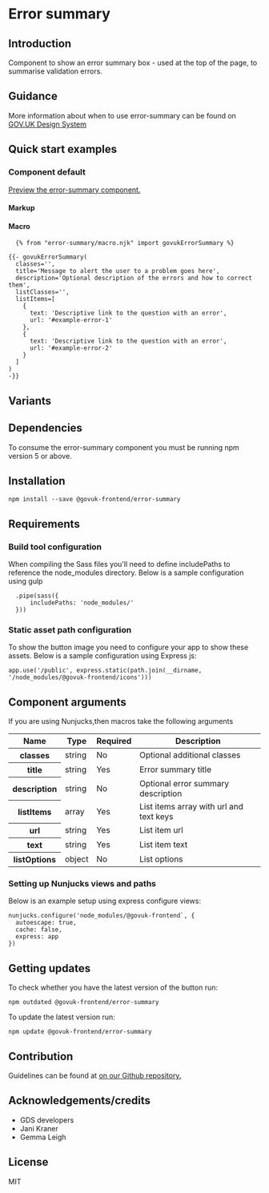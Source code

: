 # Error summary

## Introduction

Component to show an error summary box - used at the top of the page, to summarise validation errors.

## Guidance

More information about when to use error-summary can be found on [GOV.UK Design System](http://www.linktodesignsystem.com/error-summary "Link to read guidance on the use of error-summary on Gov.uk Design system website")

## Quick start examples

### Component default

[Preview the error-summary component.](http://govuk-frontend-review.herokuapp.com/components/error-summary/preview)

#### Markup

#### Macro

      {% from "error-summary/macro.njk" import govukErrorSummary %}

    {{- govukErrorSummary(
      classes='',
      title='Message to alert the user to a problem goes here',
      description='Optional description of the errors and how to correct them',
      listClasses='',
      listItems=[
        {
          text: 'Descriptive link to the question with an error',
          url: '#example-error-1'
        },
        {
          text: 'Descriptive link to the question with an error',
          url: '#example-error-2'
        }
      ]
    )
    -}}

## Variants

## Dependencies

To consume the error-summary component you must be running npm version 5 or above.

## Installation

    npm install --save @govuk-frontend/error-summary

## Requirements

### Build tool configuration

When compiling the Sass files you'll need to define includePaths to reference the node_modules directory. Below is a sample configuration using gulp

      .pipe(sass({
          includePaths: 'node_modules/'
      }))

### Static asset path configuration

To show the button image you need to configure your app to show these assets. Below is a sample configuration using Express js:

    app.use('/public', express.static(path.join(__dirname, '/node_modules/@govuk-frontend/icons')))

## Component arguments

If you are using Nunjucks,then macros take the following arguments

<div>

<table class="govuk-c-table">

<thead class="govuk-c-table__head">

<tr class="govuk-c-table__row">

<th class="govuk-c-table__header" scope="col">Name</th>

<th class="govuk-c-table__header" scope="col">Type</th>

<th class="govuk-c-table__header" scope="col">Required</th>

<th class="govuk-c-table__header" scope="col">Description</th>

</tr>

</thead>

<tbody class="govuk-c-table__body">

<tr class="govuk-c-table__row">

<th class="govuk-c-table__header" scope="row">classes</th>

<td class="govuk-c-table__cell ">string</td>

<td class="govuk-c-table__cell ">No</td>

<td class="govuk-c-table__cell ">Optional additional classes</td>

</tr>

<tr class="govuk-c-table__row">

<th class="govuk-c-table__header" scope="row">title</th>

<td class="govuk-c-table__cell ">string</td>

<td class="govuk-c-table__cell ">Yes</td>

<td class="govuk-c-table__cell ">Error summary title</td>

</tr>

<tr class="govuk-c-table__row">

<th class="govuk-c-table__header" scope="row">description</th>

<td class="govuk-c-table__cell ">string</td>

<td class="govuk-c-table__cell ">No</td>

<td class="govuk-c-table__cell ">Optional error summary description</td>

</tr>

<tr class="govuk-c-table__row">

<th class="govuk-c-table__header" scope="row">listItems</th>

<td class="govuk-c-table__cell ">array</td>

<td class="govuk-c-table__cell ">Yes</td>

<td class="govuk-c-table__cell ">List items array with url and text keys</td>

</tr>

<tr class="govuk-c-table__row">

<th class="govuk-c-table__header" scope="row">url</th>

<td class="govuk-c-table__cell ">string</td>

<td class="govuk-c-table__cell ">Yes</td>

<td class="govuk-c-table__cell ">List item url</td>

</tr>

<tr class="govuk-c-table__row">

<th class="govuk-c-table__header" scope="row">text</th>

<td class="govuk-c-table__cell ">string</td>

<td class="govuk-c-table__cell ">Yes</td>

<td class="govuk-c-table__cell ">List item text</td>

</tr>

<tr class="govuk-c-table__row">

<th class="govuk-c-table__header" scope="row">listOptions</th>

<td class="govuk-c-table__cell ">object</td>

<td class="govuk-c-table__cell ">No</td>

<td class="govuk-c-table__cell ">List options</td>

</tr>

</tbody>

</table>

</div>

### Setting up Nunjucks views and paths

Below is an example setup using express configure views:

    nunjucks.configure('node_modules/@govuk-frontend`, {
      autoescape: true,
      cache: false,
      express: app
    })

## Getting updates

To check whether you have the latest version of the button run:

    npm outdated @govuk-frontend/error-summary

To update the latest version run:

    npm update @govuk-frontend/error-summary

## Contribution

Guidelines can be found at [on our Github repository.](https://github.com/alphagov/govuk-frontend/blob/master/CONTRIBUTING.md "link to contributing guidelines on our github repository")

## Acknowledgements/credits

*   GDS developers
*   Jani Kraner
*   Gemma Leigh

## License

MIT